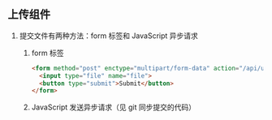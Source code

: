 ## 上传组件

1. 提交文件有两种方法：form 标签和 JavaScript 异步请求

   1. form 标签

      ```html
      <form method="post" enctype="multipart/form-data" action="/api/upload">
        <input type="file" name="file">
        <button type="submit">Submit</button>
      </form>
      ```

   2. JavaScript 发送异步请求（见 git 同步提交的代码）

